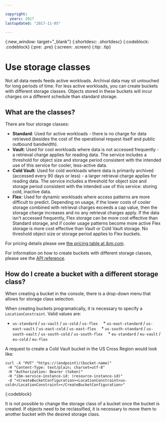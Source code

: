 ```yaml
---

copyright:
  years: 2017
lastupdated: "2017-11-05"

---
```

{:new_window: target="_blank"}
{:shortdesc: .shortdesc}
{:codeblock: .codeblock}
{:pre: .pre}
{:screen: .screen}
{:tip: .tip}

# Use storage classes

Not all data needs feeds active workloads.  Archival data may sit untouched for long periods of time.  For less active workloads, you can create buckets with different storage classes.  Objects stored in these buckets will incur charges on a different schedule than standard storage.

## What are the classes?

There are four storage classes:

*  **Standard**: Used for active workloads - there is no charge for data retrieved (besides the cost of the operational request itself and public outbound bandwidth).
*  **Vault**: Used for cool workloads where data is not accessed frequently - a retrieval charge applies for reading data. The service includes a threshold for object size and storage period consistent with the intended use of this service for cooler, less-active data.
*  **Cold Vault**: Used for cold workloads where data is primarily archived (accessed every 90 days or less) - a larger  retrieval charge applies for reading data. The service includes a threshold for object size and storage period consistent with the intended use of this service: storing cold, inactive data.
*  **Flex**: Used for dynamic workloads where access patterns are more difficult to predict. Depending on usage, if the lower costs of cooler storage combined with retrieval charges exceeds a cap value, then the storage charge increases and no any retrieval charges apply. If the data isn't accessed frequently, Flex storage can be more cost effective than Standard storage, and if cooler usage patterns become more active Flex storage is more cost effective than Vault or Cold Vault storage. No threshold object size or storage period applies to Flex buckets.

For pricing details please see [the pricing table at ibm.com](https://www.ibm.com/cloud-computing/bluemix/pricing-object-storage#s3api).

For information on how to create buckets with different storage classes, please see the [API reference](docs/services/cloud-object-storage/api-reference/api-reference-buckets.html#create-a-bucket-with-a-different-storage-class).

## How do I create a bucket with a different storage class?

When creating a bucket in the console, there is a drop-down menu that allows for storage class selection.

When creating buckets programatically, it is necessary to specify a `LocationConstraint`.  Valid values are:
  * `us-standard` / `us-vault` / `us-cold` / `us-flex`
 * `us-east-standard` / `us-east-vault` / `us-east-cold` / `us-east-flex`
 * `us-south-standard` / `us-south-vault` / `us-south-cold` / `us-south-flex`
 * `eu-standard` / `eu-vault` / `eu-cold` / `eu-flex`

A request to create a Cold Vault bucket in the US Cross Region would look like:

```
curl -X "PUT" "https://(endpoint)/(bucket-name)"
 -H "Content-Type: text/plain; charset=utf-8"
 -H "Authorization: Bearer (token)"
 -H "ibm-service-instance-id: (resource-instance-id)"
 -d "<CreateBucketConfiguration><LocationConstraint>us-cold</LocationConstraint></CreateBucketConfiguration>"
```
{:codeblock}

It is not possible to change the storage class of a bucket once the bucket is created.  If objects need to be reclassified, it is necessary to move them to another bucket with the desired storage class.

